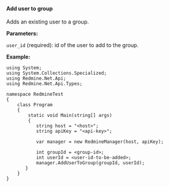 #### Add user to group

Adds an existing user to a group.

**Parameters:**

`user_id` (required): id of the user to add to the group.

**Example:**

    using System;
    using System.Collections.Specialized;
    using Redmine.Net.Api;
    using Redmine.Net.Api.Types;

    namespace RedmineTest
    {
        class Program
        {
            static void Main(string[] args)
            {
               string host = "<host>";
               string apiKey = "<api-key>";

               var manager = new RedmineManager(host, apiKey);

               int groupId = <group-id>;
               int userId = <user-id-to-be-added>;
               manager.AddUserToGroup(groupId, userId);
           }
        }
    }